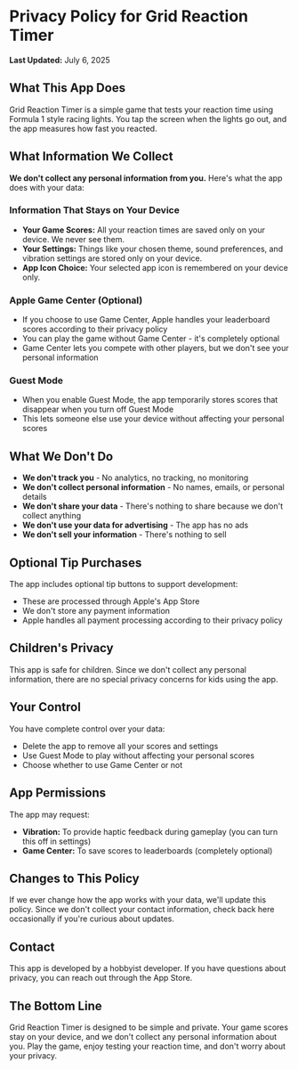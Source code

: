 # Privacy Policy for Grid Reaction Timer

**Last Updated:** July 6, 2025

## What This App Does

Grid Reaction Timer is a simple game that tests your reaction time using Formula 1 style racing lights. You tap the screen when the lights go out, and the app measures how fast you reacted.

## What Information We Collect

**We don't collect any personal information from you.** Here's what the app does with your data:

### Information That Stays on Your Device
- **Your Game Scores:** All your reaction times are saved only on your device. We never see them.
- **Your Settings:** Things like your chosen theme, sound preferences, and vibration settings are stored only on your device.
- **App Icon Choice:** Your selected app icon is remembered on your device only.

### Apple Game Center (Optional)
- If you choose to use Game Center, Apple handles your leaderboard scores according to their privacy policy
- You can play the game without Game Center - it's completely optional
- Game Center lets you compete with other players, but we don't see your personal information

### Guest Mode
- When you enable Guest Mode, the app temporarily stores scores that disappear when you turn off Guest Mode
- This lets someone else use your device without affecting your personal scores

## What We Don't Do

- **We don't track you** - No analytics, no tracking, no monitoring
- **We don't collect personal information** - No names, emails, or personal details
- **We don't share your data** - There's nothing to share because we don't collect anything
- **We don't use your data for advertising** - The app has no ads
- **We don't sell your information** - There's nothing to sell

## Optional Tip Purchases

The app includes optional tip buttons to support development:
- These are processed through Apple's App Store
- We don't store any payment information
- Apple handles all payment processing according to their privacy policy

## Children's Privacy

This app is safe for children. Since we don't collect any personal information, there are no special privacy concerns for kids using the app.

## Your Control

You have complete control over your data:
- Delete the app to remove all your scores and settings
- Use Guest Mode to play without affecting your personal scores
- Choose whether to use Game Center or not

## App Permissions

The app may request:
- **Vibration:** To provide haptic feedback during gameplay (you can turn this off in settings)
- **Game Center:** To save scores to leaderboards (completely optional)

## Changes to This Policy

If we ever change how the app works with your data, we'll update this policy. Since we don't collect your contact information, check back here occasionally if you're curious about updates.

## Contact

This app is developed by a hobbyist developer. If you have questions about privacy, you can reach out through the App Store.

## The Bottom Line

Grid Reaction Timer is designed to be simple and private. Your game scores stay on your device, and we don't collect any personal information about you. Play the game, enjoy testing your reaction time, and don't worry about your privacy.